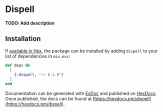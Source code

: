 # Dispell

**TODO: Add description**

## Installation

If [available in Hex](https://hex.pm/docs/publish), the package can be installed
by adding `dispell` to your list of dependencies in `mix.exs`:

```elixir
def deps do
  [
    {:dispell, "~> 0.1.0"}
  ]
end
```

Documentation can be generated with [ExDoc](https://github.com/elixir-lang/ex_doc)
and published on [HexDocs](https://hexdocs.pm). Once published, the docs can
be found at [https://hexdocs.pm/dispell](https://hexdocs.pm/dispell).

